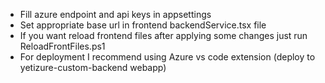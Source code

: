 - Fill azure endpoint and api keys in appsettings
- Set appropriate base url in frontend backendService.tsx file
- If you want reload frontend files after applying some changes just run ReloadFrontFiles.ps1
- For deployment I recommend using Azure vs code extension (deploy to yetizure-custom-backend webapp)